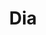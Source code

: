 ---
title: "Dia"
url: /ciudad-autonoma-de-buenos-aires/dia-avenida-triunvirato-2/
shop: supermercado
---